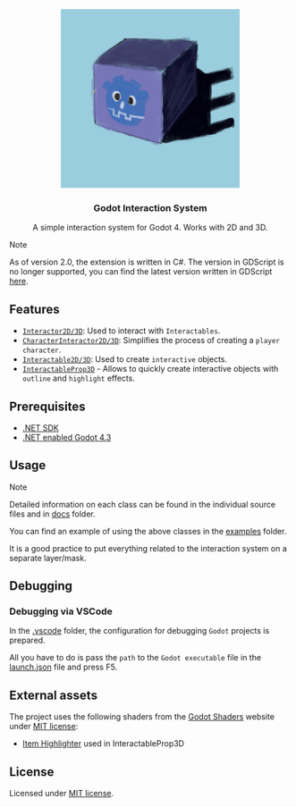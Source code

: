 <div align="center">
	<img src="./addons/interaction_system/assets/textures/icon.png" width="320px" />
	<h3>Godot Interaction System</h3>
	<p />
	<p>A simple interaction system for Godot 4. Works with 2D and 3D.</p>
</div>

> [!NOTE]
> As of version 2.0, the extension is written in C#.
> The version in GDScript is no longer supported, you can find the latest version written in GDScript [here](https://github.com/MASSHUU12/godot-interaction-system/tree/v1.5.0).

## Features

-   [`Interactor2D/3D`](#interactor2d3d): Used to interact with `Interactables`.
-   [`CharacterInteractor2D/3D`](#characterinteractor2d3d): Simplifies the process of creating a `player character`.
-   [`Interactable2D/3D`](#interactable2d3d): Used to create `interactive` objects.
-   [`InteractableProp3D`](#interactableprop3d) - Allows to quickly create interactive objects with `outline` and `highlight` effects.

## Prerequisites

-   [.NET SDK](https://dotnet.microsoft.com/download)
-   [.NET enabled Godot 4.3](https://godotengine.org/download)

## Usage

> [!NOTE]
> Detailed information on each class can be found in the individual source files
> and in [docs](./addons/interaction_system/docs/) folder.

You can find an example of using the above classes in the [examples](./examples) folder.

It is a good practice to put everything related to the interaction system on a separate layer/mask.

## Debugging

### Debugging via VSCode

In the [.vscode](./.vscode) folder, the configuration for debugging `Godot` projects is prepared.

All you have to do is pass the `path` to the `Godot executable` file in the [launch.json](./.vscode/launch.json) file and press F5.

## External assets

The project uses the following shaders from the [Godot Shaders](https://godotshaders.com/shader/collectable-item-shining-highlight/) website under [MIT license](https://opensource.org/licenses/MIT):

-   [Item Highlighter](https://godotshaders.com/shader/collectable-item-shining-highlight/) used in InteractableProp3D

## License

Licensed under [MIT license](./LICENSE).
